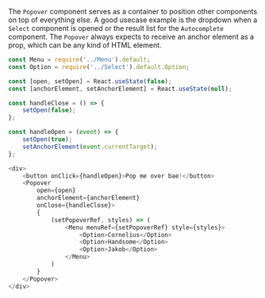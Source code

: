 The `Popover` component serves as a container to position other components on top of everything else. 
A good usecase example is the dropdown when a `Select` component is opened or the result list for the `Autocomplete` 
component. The `Popover` always expects to receive an anchor element as a prop, which can be any kind of HTML
element.

```javascript
const Menu = require('../Menu').default;
const Option = require('../Select').default.Option;

const [open, setOpen] = React.useState(false);
const [anchorElement, setAnchorElement] = React.useState(null);

const handleClose = () => {
    setOpen(false);
};

const handleOpen = (event) => {
    setOpen(true);
    setAnchorElement(event.currentTarget);
};

<div>
    <button onClick={handleOpen}>Pop me over bae!</button>
    <Popover
        open={open}
        anchorElement={anchorElement}
        onClose={handleClose}>
        {
            (setPopoverRef, styles) => (
                <Menu menuRef={setPopoverRef} style={styles}>
                    <Option>Cornelius</Option>
                    <Option>Handsome</Option>
                    <Option>Jakob</Option>
                </Menu>
            )
        }
    </Popover>
</div>
```

